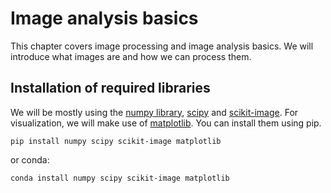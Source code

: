 # Image analysis basics

This chapter covers image processing and image analysis basics. We will introduce what images are and how we can process them. 

## Installation of required libraries

We will be mostly using the [numpy library](https://numpy.org), [scipy](https://scipy.org/) and [scikit-image](https://scikit-image.org). For visualization, we will make use of [matplotlib](https://matplotlib.org/). You can install them using pip.

```
pip install numpy scipy scikit-image matplotlib
```

or conda:
```
conda install numpy scipy scikit-image matplotlib
```
